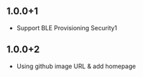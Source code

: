 ## 1.0.0+1

- Support BLE Provisioning Security1

## 1.0.0+2

- Using github image URL & add homepage